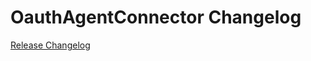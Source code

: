 # OauthAgentConnector Changelog

[Release Changelog](https://github.com/spryker/oauth-agent-connector/releases)
